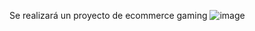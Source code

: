 Se realizará un proyecto de ecommerce gaming 
![image](https://github.com/FrancoMartinMonsalvo/TPE-Parte-1/assets/29075572/30313c01-f142-4be2-92db-3f5fefd9a052)

